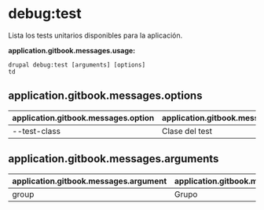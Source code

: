 # debug:test
Lista los tests unitarios disponibles para la aplicación.

**application.gitbook.messages.usage:**
```
drupal debug:test [arguments] [options]
td
```

## application.gitbook.messages.options
application.gitbook.messages.option | application.gitbook.messages.details
-------|-------------
--test-class | Clase del test

## application.gitbook.messages.arguments
application.gitbook.messages.argument | application.gitbook.messages.details
---------|-------------
group | Grupo
